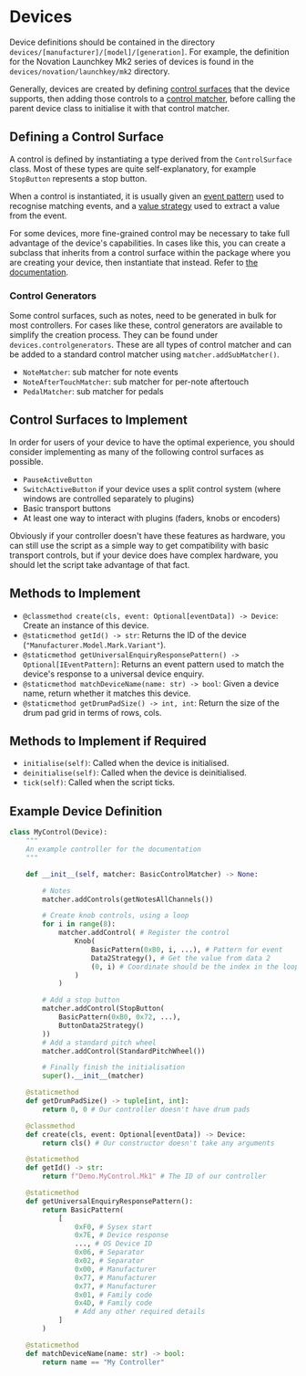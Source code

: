 
# Devices

Device definitions should be contained in the directory
`devices/[manufacturer]/[model]/[generation]`. For example, the definition for
the Novation Launchkey Mk2 series of devices is found in the
`devices/novation/launchkey/mk2` directory.

Generally, devices are created by defining
[control surfaces](controlsurface.md) that the device supports, then adding
those controls to a [control matcher](controlmatcher.md), before calling the
parent device class to initialise it with that control matcher.

## Defining a Control Surface

A control is defined by instantiating a type derived from the `ControlSurface`
class. Most of these types are quite self-explanatory, for example `StopButton`
represents a stop button.

When a control is instantiated, it is usually given an
[event pattern](eventpattern.md) used to recognise matching events, and a
[value strategy](valuestrategy.md) used to extract a value from the event.

For some devices, more fine-grained control may be necessary to take full
advantage of the device's capabilities. In cases like this, you can create a
subclass that inherits from a control surface within the package where you
are creating your device, then instantiate that instead. Refer to
[the documentation](controlsurface.md#extending-existing-control-surfaces).

### Control Generators

Some control surfaces, such as notes, need to be generated in bulk for most
controllers. For cases like these, control generators are available to simplify
the creation process. They can be found under `devices.controlgenerators`.
These are all types of control matcher and can be added to a standard control
matcher using `matcher.addSubMatcher()`.

* `NoteMatcher`: sub matcher for note events
* `NoteAfterTouchMatcher`: sub matcher for per-note aftertouch
* `PedalMatcher`: sub matcher for pedals

## Control Surfaces to Implement

In order for users of your device to have the optimal experience, you should
consider implementing as many of the following control surfaces as possible.

* `PauseActiveButton`
* `SwitchActiveButton` if your device uses a split control system (where
  windows are controlled separately to plugins)
* Basic transport buttons
* At least one way to interact with plugins (faders, knobs or encoders)

Obviously if your controller doesn't have these features as hardware, you can
still use the script as a simple way to get compatibility with basic transport
controls, but if your device does have complex hardware, you should let the
script take advantage of that fact.

## Methods to Implement
* `@classmethod create(cls, event: Optional[eventData]) -> Device`: Create an
  instance of this device.
* `@staticmethod getId() -> str`: Returns the ID of the device
  (`"Manufacturer.Model.Mark.Variant"`).
* `@staticmethod getUniversalEnquiryResponsePattern() -> Optional[IEventPattern]`:
  Returns an event pattern used to match the device's response to a universal
  device enquiry.
* `@staticmethod matchDeviceName(name: str) -> bool`: Given a device name,
  return whether it matches this device.
* `@staticmethod getDrumPadSize() -> int, int`: Return the size of the drum
  pad grid in terms of rows, cols.

## Methods to Implement if Required
* `initialise(self)`: Called when the device is initialised.
* `deinitialise(self)`: Called when the device is deinitialised.
* `tick(self)`: Called when the script ticks.

## Example Device Definition

```py
class MyControl(Device):
    """
    An example controller for the documentation
    """

    def __init__(self, matcher: BasicControlMatcher) -> None:

        # Notes
        matcher.addControls(getNotesAllChannels())

        # Create knob controls, using a loop
        for i in range(8):
            matcher.addControl( # Register the control
                Knob(
                    BasicPattern(0xB0, i, ...), # Pattern for event
                    Data2Strategy(), # Get the value from data 2
                    (0, i) # Coordinate should be the index in the loop
                )
            )

        # Add a stop button
        matcher.addControl(StopButton(
            BasicPattern(0xB0, 0x72, ...),
            ButtonData2Strategy()
        ))
        # Add a standard pitch wheel
        matcher.addControl(StandardPitchWheel())

        # Finally finish the initialisation
        super().__init__(matcher)

    @staticmethod
    def getDrumPadSize() -> tuple[int, int]:
        return 0, 0 # Our controller doesn't have drum pads

    @classmethod
    def create(cls, event: Optional[eventData]) -> Device:
        return cls() # Our constructor doesn't take any arguments

    @staticmethod
    def getId() -> str:
        return f"Demo.MyControl.Mk1" # The ID of our controller

    @staticmethod
    def getUniversalEnquiryResponsePattern():
        return BasicPattern(
            [
                0xF0, # Sysex start
                0x7E, # Device response
                ..., # OS Device ID
                0x06, # Separator
                0x02, # Separator
                0x00, # Manufacturer
                0x77, # Manufacturer
                0x77, # Manufacturer
                0x01, # Family code
                0x4D, # Family code
                # Add any other required details
            ]
        )

    @staticmethod
    def matchDeviceName(name: str) -> bool:
        return name == "My Controller"
```
